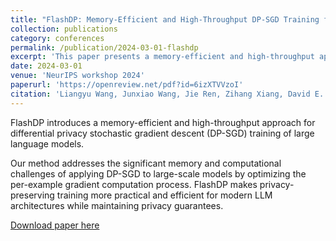 ```yaml
---
title: "FlashDP: Memory-Efficient and High-Throughput DP-SGD Training for Large Language Models"
collection: publications
category: conferences
permalink: /publication/2024-03-01-flashdp
excerpt: 'This paper presents a memory-efficient and high-throughput approach for training large language models with differential privacy guarantees.'
date: 2024-03-01
venue: 'NeurIPS workshop 2024'
paperurl: 'https://openreview.net/pdf?id=6izXTVVzoI'
citation: 'Liangyu Wang, Junxiao Wang, Jie Ren, Zihang Xiang, David E. Keyes, and Di Wang. (2024). &quot;FlashDP: Memory-Efficient and High-Throughput DP-SGD Training for Large Language Models.&quot; <i>NeurIPS workshop 2024</i>.'
---
```


FlashDP introduces a memory-efficient and high-throughput approach for differential privacy stochastic gradient descent (DP-SGD) training of large language models. 

Our method addresses the significant memory and computational challenges of applying DP-SGD to large-scale models by optimizing the per-example gradient computation process. FlashDP makes privacy-preserving training more practical and efficient for modern LLM architectures while maintaining privacy guarantees.

[Download paper here](https://openreview.net/pdf?id=6izXTVVzoI) 